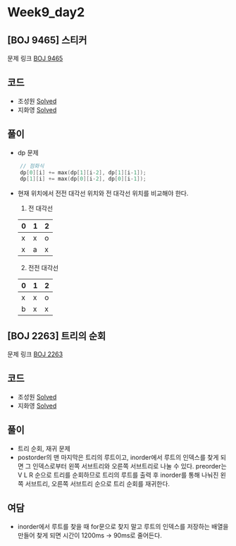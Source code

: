 # Week9_day2

## [BOJ 9465] 스티커

문제 링크 [BOJ 9465](https://www.acmicpc.net/problem/9465)

## 코드

- 조성원 [Solved](https://github.com/ji3427/300solves/blob/master/JSWww/WEEK9/9465.cpp)
- 지화영 [Solved](https://github.com/ji3427/300solves/blob/master/ji3427/week9/baekjoon_9465.cpp)

## 풀이

- dp 문제
```cpp
    // 점화식
    dp[0][i] += max(dp[1][i-2], dp[1][i-1]);
    dp[1][i] += max(dp[0][i-2], dp[0][i-1]);
```
- 현재 위치에서 전전 대각선 위치와 전 대각선 위치를 비교해야 한다.

    1. 전 대각선

    |0|1|2|
    |-|-|-|
    |x|x|o|
    |x|a|x|

    2. 전전 대각선

    |0|1|2|
    |-|-|-|
    |x|x|o|
    |b|x|x|


## [BOJ 2263] 트리의 순회

문제 링크 [BOJ 2263](https://www.acmicpc.net/problem/2263)

## 코드

- 조성원 [Solved](https://github.com/ji3427/300solves/blob/master/JSWww/WEEK9/2263.cpp)
- 지화영 [Solved](https://github.com/ji3427/300solves/blob/master/ji3427/week9/baekjoon_2263.cpp)

## 풀이

- 트리 순회, 재귀 문제
- postorder의 맨 마지막은 트리의 루트이고, inorder에서 루트의 인덱스를 찾게 되면 그 인덱스로부터 왼쪽 서브트리와 오른쪽 서브트리로 나눌 수 있다.
  preorder는 V L R 순으로 트리를 순회하므로 트리의 루트를 출력 후 inorder를 통해 나눠진 왼쪽 서브트리, 오른쪽 서브트리 순으로 트리 순회를 재귀한다.

## 여담

- inorder에서 루트를 찾을 때 for문으로 찾지 말고 루트의 인덱스를 저장하는 배열을 만들어 찾게 되면 시간이 1200ms -> 90ms로 줄어든다.
